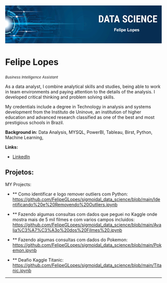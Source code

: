 

<p align="center">
  <img src="banner2.PNG" >
</p>

# Felipe Lopes
<sub>*Business Intelligence Assistant*</sub>

As a data analyst, I combine analytical skills and studies, being able to work in team environments and paying attention to the details of the analysis. I developed critical thinking and problem solving skills.

My credentials include a degree in Technology in analysis and systems development from the Instituto de Uninove, an institution of higher education and advanced research classified as one of the best and most prestigious schools in Brazil.

**Background in:** Data Analysis, MYSQL, PowerBI, Tableau, Birst, Python, Machine Learning, 

**Links:**

* [LinkedIn](https://https://www.linkedin.com/in/felipe-gabriel-lopes-bb77b0180/)



## Projetos:
MY Projects:

* ** Como identificar e logo remover outliers com Python: https://github.com/FelipeGLopes/sigmoidal_data_science/blob/main/Identificando%20e%20Removendo%20Outliers.ipynb
* ** Fazendo algumas consultas com dados que peguei no Kaggle onde mostra mais de 5 mil filmes e com varios campos incluidos: https://github.com/FelipeGLopes/sigmoidal_data_science/blob/main/Avalia%C3%A7%C3%A3o%20dos%20Filmes%20.ipynb

* ** Fazendo algumas consultas com dados do Pokemon: https://github.com/FelipeGLopes/sigmoidal_data_science/blob/main/Pokemon.ipynb
* ** Deafio Kaggle Titanic: https://github.com/FelipeGLopes/sigmoidal_data_science/blob/main/Titanic.ipynb
---
